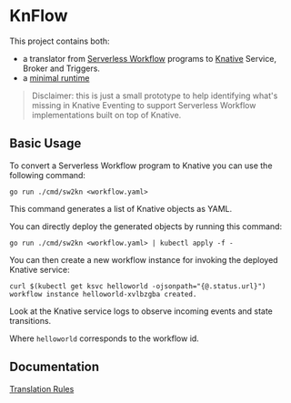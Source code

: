 # KnFlow

This project contains both:
- a translator from [Serverless Workflow](https://serverlessworkflow.io)
programs to [Knative](https://knative.dev) Service, Broker and Triggers.
- a [minimal runtime](./functions/sw/README.md) 

> Disclaimer: this is just a small prototype to help identifying 
> what's missing in Knative Eventing to support Serverless Workflow 
> implementations built on top of Knative. 

## Basic Usage

To convert a Serverless Workflow program to Knative you can use the following 
command:

```shell
go run ./cmd/sw2kn <workflow.yaml>
```

This command generates a list of Knative objects as YAML. 

You can directly deploy the generated objects by running this command:

```shell
go run ./cmd/sw2kn <workflow.yaml> | kubectl apply -f -
```

You can then create a new workflow instance for invoking the deployed 
Knative service:

```shell
curl $(kubectl get ksvc helloworld -ojsonpath="{@.status.url}") 
workflow instance helloworld-xvlbzgba created.
```

Look at the Knative service logs to observe incoming events and state transitions.

Where `helloworld` corresponds to the workflow id.

## Documentation

[Translation Rules](https://hackmd.io/Ahvkxj2yRu262O-DaJUkNQ)

